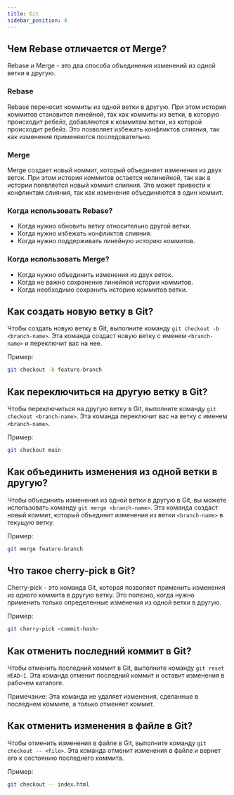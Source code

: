 ```yaml
---
title: Git
sidebar_position: 4
---
```


## Чем Rebase отличается от Merge?

Rebase и Merge - это два способа объединения изменений из одной ветки в другую.

### Rebase

Rebase переносит коммиты из одной ветки в другую. При этом история коммитов становится линейной, так как коммиты из ветки, в которую происходит ребейз, добавляются к коммитам ветки, из которой происходит ребейз. Это позволяет избежать конфликтов слияния, так как изменения применяются последовательно.

### Merge

Merge создает новый коммит, который объединяет изменения из двух веток. При этом история коммитов остается нелинейной, так как в истории появляется новый коммит слияния. Это может привести к конфликтам слияния, так как изменения объединяются в один коммит.

### Когда использовать Rebase?

- Когда нужно обновить ветку относительно другой ветки.
- Когда нужно избежать конфликтов слияния.
- Когда нужно поддерживать линейную историю коммитов.

### Когда использовать Merge?

- Когда нужно объединить изменения из двух веток.
- Когда не важно сохранение линейной истории коммитов.
- Когда необходимо сохранить историю коммитов ветки.

## Как создать новую ветку в Git?

Чтобы создать новую ветку в Git, выполните команду `git checkout -b <branch-name>`. Эта команда создаст новую ветку с именем `<branch-name>` и переключит вас на нее.

Пример:

```bash
git checkout -b feature-branch
```

## Как переключиться на другую ветку в Git?

Чтобы переключиться на другую ветку в Git, выполните команду `git checkout <branch-name>`. Эта команда переключит вас на ветку с именем `<branch-name>`.

Пример:

```bash
git checkout main
```

## Как объединить изменения из одной ветки в другую?

Чтобы объединить изменения из одной ветки в другую в Git, вы можете использовать команду `git merge <branch-name>`. Эта команда создаст новый коммит, который объединит изменения из ветки `<branch-name>` в текущую ветку.

Пример:

```bash
git merge feature-branch
```

## Что такое cherry-pick в Git?

Cherry-pick - это команда Git, которая позволяет применить изменения из одного коммита в другую ветку. Это полезно, когда нужно применить только определенные изменения из одной ветки в другую.

Пример:

```bash
git cherry-pick <commit-hash>
```

## Как отменить последний коммит в Git?

Чтобы отменить последний коммит в Git, выполните команду `git reset HEAD~1`. Эта команда отменит последний коммит и оставит изменения в рабочем каталоге.

Примечание: Эта команда не удаляет изменения, сделанные в последнем коммите, а только отменяет коммит.

## Как отменить изменения в файле в Git?

Чтобы отменить изменения в файле в Git, выполните команду `git checkout -- <file>`. Эта команда отменит изменения в файле и вернет его к состоянию последнего коммита.

Пример:

```bash
git checkout -- index.html
```

